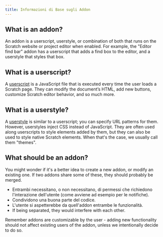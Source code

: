 ```yaml
---
title: Informazioni di Base sugli Addon
---
```


## What is an addon?
An addon is a userscript, userstyle, or combination of both that runs on the Scratch website or project editor when enabled. For example, the "Editor find bar" addon has a userscript that adds a find box to the editor, and a userstyle that styles that box.

## What is a userscript?
A [userscript](/docs/develop/userscripts) is a JavaScript file that is executed every time the user loads a Scratch page. They can modify the document’s HTML, add new buttons, customize Scratch editor behavior, and so much more.

## What is a userstyle?
A [userstyle](/docs/develop/userstyles) is similar to a userscript; you can specify URL patterns for them. However, userstyles inject CSS instead of JavaScript. They are often used along userscripts to style elements added by them, but they can also be used to style native Scratch elements. When that's the case, we usually call them "themes".

## What should be an addon?

<!-- TODO: Expand this section into its own page -->
You might wonder if it's a better idea to create a new addon, or modify an existing one.
If two addons share some of these, they should probably be merged.
- Entrambi necessitano, o non necessitano, di permessi che richiedono l'interazione dell'utente (come avviene ad esempio per le notifiche).
- Condividono una buona parte del codice.
- L'utente si aspetterebbe da quell'addon entrambe le funzionalità.
- If being separated, they would interfere with each other.

Remember addons are customizable by the user - adding new functionality should not affect existing users of the addon, unless we intentionally decide to do so.
